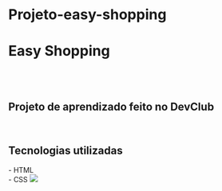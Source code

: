 # Projeto-easy-shopping

<h1>Easy Shopping</h1>
<br>
<br>
<h2>Projeto de aprendizado feito no DevClub</h2>
<br>
<h2>Tecnologias utilizadas</h2>
  - HTML
  <br>
  - CSS

<img src="https://github.com/thsant0s/Projeto-easy-shopping/blob/main/img/Illustration-3-3.png?raw=true"/>

